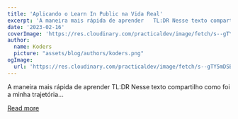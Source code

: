 ```yaml
---
title: 'Aplicando o Learn In Public na Vida Real'
excerpt: 'A maneira mais rápida de aprender   TL:DR Nesse texto compartilho como foi a minha trajetória...'
date: '2023-02-16'
coverImage: 'https://res.cloudinary.com/practicaldev/image/fetch/s--gTY5mDSB--/c_imagga_scale,f_auto,fl_progressive,h_420,q_auto,w_1000/https://dev-to-uploads.s3.amazonaws.com/uploads/articles/lsg1il2l9pdxbwg8cw84.png'
author:
  name: Koders
  picture: "assets/blog/authors/koders.png"
ogImage:
  url: 'https://res.cloudinary.com/practicaldev/image/fetch/s--gTY5mDSB--/c_imagga_scale,f_auto,fl_progressive,h_420,q_auto,w_1000/https://dev-to-uploads.s3.amazonaws.com/uploads/articles/lsg1il2l9pdxbwg8cw84.png'
---
```


A maneira mais rápida de aprender   TL:DR Nesse texto compartilho como foi a minha trajetória...

[Read more](https://dev.to/devrelbr/aplicando-o-learn-in-public-na-vida-real-3027)
